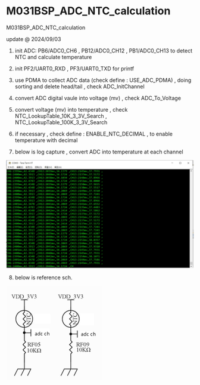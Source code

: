 # M031BSP_ADC_NTC_calculation
 M031BSP_ADC_NTC_calculation


update @ 2024/09/03

1. init ADC: PB6/ADC0_CH6 , PB12/ADC0_CH12 , PB1/ADC0_CH13 to detect NTC and calculate temperature

2. init PF2/UART0_RXD , PF3/UART0_TXD for printf

3. use PDMA to collect ADC data (check define : USE_ADC_PDMA) , doing sorting and delete head/tail , check ADC_InitChannel

4. convert ADC digital vaule into voltage (mv) , check ADC_To_Voltage

5. convert voltage (mv) into temperature , check NTC_LookupTable_10K_3_3V_Search , NTC_LookupTable_100K_3_3V_Search

6. if necessary , check define : ENABLE_NTC_DECIMAL , to enable temperature with decimal 

7. below is log capture , convert ADC into temperature at each channel 

![image](https://github.com/released/M031BSP_ADC_NTC_calculation/blob/main/log.jpg)

8. below is reference sch.

![image](https://github.com/released/M031BSP_ADC_NTC_calculation/blob/main/sch.jpg)

